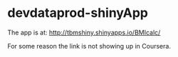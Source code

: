devdataprod-shinyApp
====================
The app is at: http://tbmshiny.shinyapps.io/BMIcalc/

For some reason the link is not showing up in Coursera.
